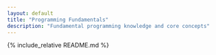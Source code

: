 ```yaml
---
layout: default
title: "Programming Fundamentals"
description: "Fundamental programming knowledge and core concepts"
---
```


{% include_relative README.md %}
